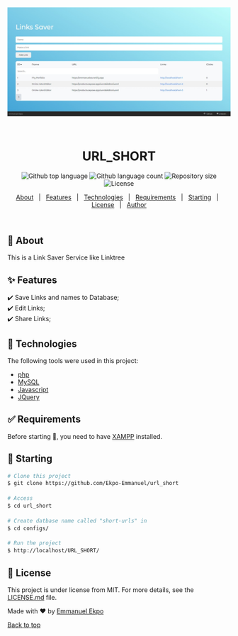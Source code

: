 <div align="center" id="top"> 
  <img src="./configs/show.jpeg" witdh="300px" alt="URL_SHORT" />

  &#xa0;

  <!-- <a href="https://url_short.netlify.app">Demo</a> -->
</div>

<h1 align="center">URL_SHORT</h1>

<p align="center">
  <img alt="Github top language" src="https://img.shields.io/github/languages/top/Ekpo-Emmanuel/url_short?color=56BEB8">

  <img alt="Github language count" src="https://img.shields.io/github/languages/count/Ekpo-Emmanuel/url_short?color=56BEB8">

  <img alt="Repository size" src="https://img.shields.io/github/repo-size/Ekpo-Emmanuel/url_short?color=56BEB8">

  <img alt="License" src="https://img.shields.io/github/license/Ekpo-Emmanuel/url_short?color=56BEB8">
</p>

<!-- Status -->

<!-- <h4 align="center"> 
	🚧  URL_SHORT 🚀 Under construction...  🚧
</h4> 

<hr> -->

<p align="center">
  <a href="#dart-about">About</a> &#xa0; | &#xa0; 
  <a href="#sparkles-features">Features</a> &#xa0; | &#xa0;
  <a href="#rocket-technologies">Technologies</a> &#xa0; | &#xa0;
  <a href="#white_check_mark-requirements">Requirements</a> &#xa0; | &#xa0;
  <a href="#checkered_flag-starting">Starting</a> &#xa0; | &#xa0;
  <a href="#memo-license">License</a> &#xa0; | &#xa0;
  <a href="https://github.com/{Ekpo-Emmanuel" target="_blank">Author</a>
</p>

<br>

## :dart: About ##

This is a Link Saver Service like Linktree

## :sparkles: Features ##

:heavy_check_mark: Save Links and names to Database;\
:heavy_check_mark: Edit Links;\
:heavy_check_mark: Share Links;

## :rocket: Technologies ##

The following tools were used in this project:

- [php](https://expo.io/)
- [MySQL](https://nodejs.org/en/)
- [Javascript](https://pt-br.reactjs.org/)
- [JQuery](https://reactnative.dev/)


## :white_check_mark: Requirements ##

Before starting :checkered_flag:, you need to have [XAMPP](https://www.apachefriends.org/download.html) installed.

## :checkered_flag: Starting ##

```bash
# Clone this project
$ git clone https://github.com/Ekpo-Emmanuel/url_short

# Access
$ cd url_short

# Create datbase name called "short-urls" in 
$ cd configs/

# Run the project
$ http://localhost/URL_SHORT/

```
## :memo: License ##

This project is under license from MIT. For more details, see the [LICENSE.md](LICENSE.md) file.

Made with :heart: by <a href="https://github.com/Ekpo-Emmanuel" target="_blank">Emmanuel Ekpo</a>


<a href="#top">Back to top</a>
